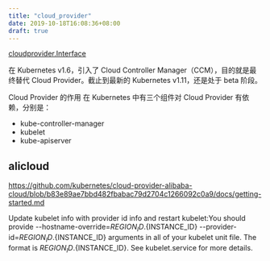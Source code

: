 ```yaml
---
title: "cloud_provider"
date: 2019-10-18T16:08:36+08:00
draft: true
---
```


[cloudprovider.Interface](https://github.com/kubernetes/kubernetes/blob/master/pkg/cloudprovider/cloud.go)


在 Kubernetes v1.6，引入了 Cloud Controller Manager（CCM），目的就是最终替代 Cloud Provider。截止到最新的 Kubernetes v1.11，还是处于 beta 阶段。

Cloud Provider 的作用
在 Kubernetes 中有三个组件对 Cloud Provider 有依赖，分别是：
 - kube-controller-manager
 - kubelet
 - kube-apiserver
 
## alicloud
https://github.com/kubernetes/cloud-provider-alibaba-cloud/blob/b83e89ae7bbd482fbabac79d2704c1266092c0a9/docs/getting-started.md

Update kubelet info with provider id info and restart kubelet:You should provide 
--hostname-override=${REGION_ID}.${INSTANCE_ID}
 --provider-id=${REGION_ID}.${INSTANCE_ID} arguments in all of your kubelet unit file. 
 The format is ${REGION_ID}.${INSTANCE_ID}. See kubelet.service for more details.